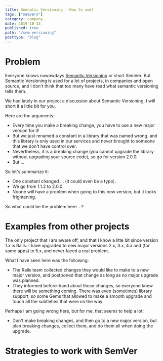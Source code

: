 ```yaml
---
title: Semnatic Versioning - How to use?
tags: ["semvers"]
category: company
date: 2019-10-13
published: true
path: "/sem-versioning"
posttype: "blog"
---
```

# Problem

Everyone knows nowawdays [Semantic Versioning](https://semver.org/) or short SemVer. But Semantic Versioning is used for a lot of projects, in companies and open source, and I don't think that too     many have read what semantic versioning tells them.

We had lately in our project a discussion about Semantic Versioning, I will short it a little bit for you.

Here are the arguments:
* Every time you make a breaking change, you have to use a new major version for it!
* But we just renamed a constant in a library that was named wrong, and this library is only used in our services and never brought to someone that we don't have control over.
* Nevertheless, it is a breaking change (you cannot upgrade the library without upgrading your source code), so go for version 2.0.0.
* But ... 

So let's summarize it:

* One constant changed ... (it could even be a typo).
* We go from 1.1.2 to 2.0.0.
* Noone will have a problem when going to this new version, but it looks frightening. 

So what could be the problem here ...?

# Examples from other projects

The only project that I am aware off, and that I know a litte bit since version 1.x is Rails. I have upgraded to new major versions 2.x, 3.x, 4.x and (for some apps) to 5.x, and never faced a real problem.

What I have seen here was the following:

* The Rails team collected changes they would like to make to a new major version, and postponed that change as long as no major upgrade was planned.
* They informed before-hand about those changes, so everyone knew there will be something coming. There was even (sometimes) library support, so some Gems that allowed to make a smooth upgrade and touch all the subtleties that were on the way.

Perhaps I am going wrong here, but for me, that seems to help a lot:

* Don't make breaking changes, and then go to a new major version, but plan breaking changes, collect them, and do them all when doing the upgrade.

# Strategies to work with SemVer
 